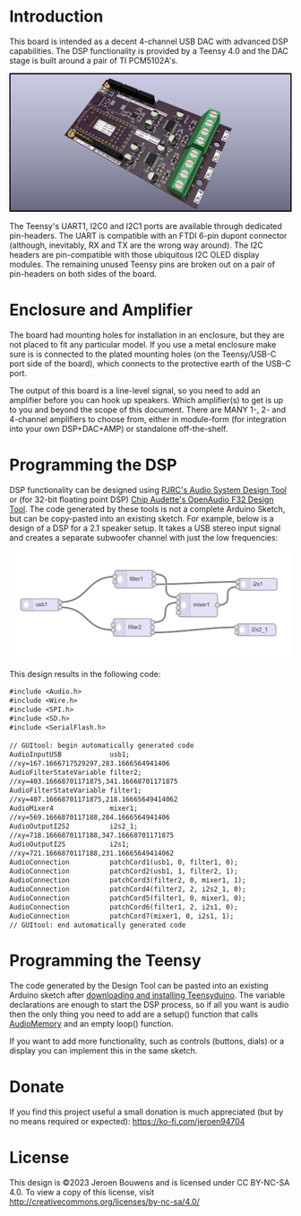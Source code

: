 # Introduction

This board is intended as a decent 4-channel USB DAC with advanced DSP capabilities. The DSP functionality is provided by a Teensy 4.0 and the DAC stage is built around a pair of TI PCM5102A's.

![Beauty shot of the PCB rendered by KiCad](images/BeautyShot.jpg)

The Teensy's UART1, I2C0 and I2C1 ports are available through dedicated pin-headers. The UART is compatible with an FTDI 6-pin dupont connector (although, inevitably, RX and TX are the wrong way around). The I2C headers are pin-compatible with those ubiquitous I2C OLED display modules. The remaining unused Teensy pins are broken out on a pair of pin-headers on both sides of the board.

# Enclosure and Amplifier

The board had mounting holes for installation in an enclosure, but they are not placed to fit any particular model. If you use a metal enclosure make sure is is connected to the plated mounting holes (on the Teensy/USB-C port side of the board), which connects to the protective earth of the USB-C port.

The output of this board is a line-level signal, so you need to add an amplifier before you can hook up speakers. Which amplifier(s) to get is up to you and beyond the scope of this document. There are MANY 1-, 2- and 4-channel amplifiers to choose from, either in module-form (for integration into your own DSP+DAC+AMP) or standalone off-the-shelf.

# Programming the DSP

DSP functionality can be designed using [PJRC's Audio System Design Tool](https://www.janbob.com/electron/OpenAudio_Design_Tool/index.html) or (for 32-bit floating point DSP) [Chip Audette's OpenAudio F32 Design Tool](https://www.janbob.com/electron/OpenAudio_Design_Tool/index.html). The code generated by these tools is not a complete Arduino Sketch, but can be copy-pasted into an existing sketch. For example, below is a design of a DSP for a 2.1 speaker setup. It takes a USB stereo input signal and creates a separate subwoofer channel with just the low frequencies:

![A DSP design consisting of a USB input, 2 filters, a mixer and 2 I2S outputs](images/AudioSystemDesignToolExample.jpg)

This design results in the following code:

    #include <Audio.h>
    #include <Wire.h>
    #include <SPI.h>
    #include <SD.h>
    #include <SerialFlash.h>

    // GUItool: begin automatically generated code
    AudioInputUSB            usb1;           //xy=167.1666717529297,283.1666564941406
    AudioFilterStateVariable filter2;        //xy=403.16668701171875,341.16668701171875
    AudioFilterStateVariable filter1;        //xy=407.16668701171875,218.16665649414062
    AudioMixer4              mixer1;         //xy=569.1666870117188,284.1666564941406
    AudioOutputI2S2          i2s2_1;         //xy=718.1666870117188,347.16668701171875
    AudioOutputI2S           i2s1;           //xy=721.1666870117188,231.16665649414062
    AudioConnection          patchCord1(usb1, 0, filter1, 0);
    AudioConnection          patchCord2(usb1, 1, filter2, 1);
    AudioConnection          patchCord3(filter2, 0, mixer1, 1);
    AudioConnection          patchCord4(filter2, 2, i2s2_1, 0);
    AudioConnection          patchCord5(filter1, 0, mixer1, 0);
    AudioConnection          patchCord6(filter1, 2, i2s1, 0);
    AudioConnection          patchCord7(mixer1, 0, i2s1, 1);
    // GUItool: end automatically generated code

# Programming the Teensy

The code generated by the Design Tool can be pasted into an existing Arduino sketch after [downloading and installing Teensyduino](https://www.pjrc.com/teensy/td_download.html). The variable declarations are enough to start the DSP process, so if all you want is audio then the only thing you need to add are a setup() function that calls [AudioMemory](https://www.pjrc.com/teensy/td_libs_AudioConnection.html) and an empty loop() function.

If you want to add more functionality, such as controls (buttons, dials) or a display you can implement this in the same sketch.

# Donate

If you find this project useful a small donation is much appreciated (but by no means required or expected): https://ko-fi.com/jeroen94704

# License 

This design is ©2023 Jeroen Bouwens and is licensed under CC BY-NC-SA 4.0. To view a copy of this license, visit http://creativecommons.org/licenses/by-nc-sa/4.0/